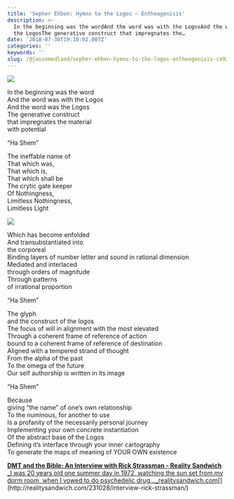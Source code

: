 ```yaml
---
title: 'Sepher Ehben: Hymns to the Logos — Entheogenisis'
description: >-
  In the beginning was the wordAnd the word was with the LogosAnd the word was
  the LogosThe generative construct that impregnates the…
date: '2018-07-30T19:10:02.007Z'
categories: ''
keywords: ''
slug: /@jasonmedland/sepher-ehben-hymns-to-the-logos-entheogenisis-ca9222892156
---
```


![](https://cdn-images-1.medium.com/max/600/1*7FaMFvMy_6rWQinxw0R3nw.png)

In the beginning was the word  
And the word was with the Logos  
And the word was the Logos  
The generative construct   
that impregnates the material   
with potential

“Ha Shem”

The ineffable name of  
That which was,   
That which is,   
That which shall be  
The crytic gate keeper   
Of Nothingness,   
Limitless Nothingness,   
Limitless Light

![](https://cdn-images-1.medium.com/max/800/1*R0iWdf7wqoehqolN3WR4NA.png)

Which has become enfolded   
And transubstantiated into   
the corporeal  
Binding layers of number letter and sound in rational dimension  
Mediated and interlaced   
through orders of magnitude  
Through patterns   
of irrational proportion

“Ha Shem”

The glyph   
and the construct of the logos  
The focus of will in alignment with the most elevated  
Through a coherent frame of reference of action  
bound to a coherent frame of reference of destination   
Aligned with a tempered strand of thought   
From the alpha of the past   
To the omega of the future  
Our self authorship is written in its image

“Ha Shem”

Because   
giving “the name” of one’s own relationship   
To the numinous, for another to use   
Is a profanity of the necessarily personal journey   
Implementing your own concrete instantiation  
Of the abstract base of the Logos   
Defining it’s interface through your inner cartography   
To generate the maps of meaning of YOUR OWN existence

[**DMT and the Bible: An Interview with Rick Strassman - Reality Sandwich**  
_I was 20 years old one summer day in 1972, watching the sun set from my dorm room, when I vowed to do psychedelic drug…_realitysandwich.com](http://realitysandwich.com/231028/interview-rick-strassman/ "http://realitysandwich.com/231028/interview-rick-strassman/")[](http://realitysandwich.com/231028/interview-rick-strassman/)
